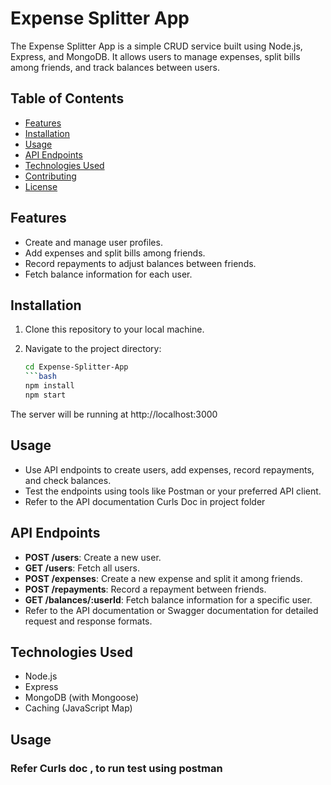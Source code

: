 
# Expense Splitter App

The Expense Splitter App is a simple CRUD service built using Node.js, Express, and MongoDB. It allows users to manage expenses, split bills among friends, and track balances between users.

## Table of Contents

- [Features](#features)
- [Installation](#installation)
- [Usage](#usage)
- [API Endpoints](#api-endpoints)
- [Technologies Used](#technologies-used)
- [Contributing](#contributing)
- [License](#license)

## Features

- Create and manage user profiles.
- Add expenses and split bills among friends.
- Record repayments to adjust balances between friends.
- Fetch balance information for each user.

## Installation

1. Clone this repository to your local machine.
2. Navigate to the project directory:

   ```bash
   cd Expense-Splitter-App
   ```bash
   npm install
   npm start

The server will be running at http://localhost:3000

## Usage

- Use API endpoints to create users, add expenses, record repayments, and check balances.
- Test the endpoints using tools like Postman or your preferred API client.
- Refer to the API documentation Curls Doc in project folder

## API Endpoints

- **POST /users**: Create a new user.
- **GET /users**: Fetch all users.
- **POST /expenses**: Create a new expense and split it among friends.
- **POST /repayments**: Record a repayment between friends.
- **GET /balances/:userId**: Fetch balance information for a specific user.
- Refer to the API documentation or Swagger documentation for detailed request and response formats.

## Technologies Used

- Node.js
- Express
- MongoDB (with Mongoose)
- Caching (JavaScript Map)

## Usage

### Refer Curls doc , to run test using postman


